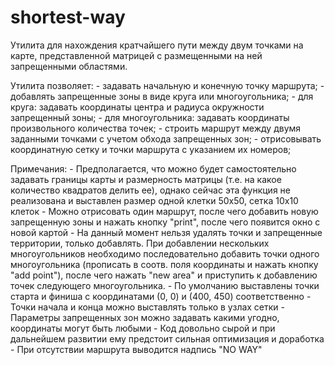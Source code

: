 # shortest-way

Утилита для нахождения кратчайшего пути между двум точками на карте, представленной матрицей с размещенными на ней запрещенными областями.

Утилита позволяет:
	- задавать начальную и конечную точку маршрута;
	- добавлять запрещенные зоны в виде круга или многоугольника;
	- для круга: задавать координаты центра и радиуса окружности запрещенный зоны;
	- для многоугольника: задавать координаты произвольного количества точек;
	- строить маршрут между двумя заданными точками с учетом обхода запрещенных зон;
	- отрисовывать координатную сетку и точки маршрута с указанием их номеров;
	
Примечания:
	- Предполагается, что можно будет самостоятельно задавать границы карты и размерность матрицы (т.е. на какое количество квадратов делить ее), однако сейчас эта функция не реализована и выставлен размер одной клетки 50х50, сетка 10х10 клеток
	- Можно отрисовать один маршрут, после чего добавить новую запрещенную зоны и нажать кнопку "print", после чего появится окно с новой картой
	- На данный момент нельзя удалять точки и запрещенные территории, только добавлять. При добавлении нескольких многоугольников необходимо последовательно добавить точки одного многоугольника (прописать в соотв. поля координаты и нажать кнопку "add point"), после чего нажать "new area" и приступить к добавлению точек следующего многоугольника.
	- По умолчанию выставлены точки старта и финиша с координатами (0, 0) и (400, 450) соответственно
	- Точки начала и конца можно выставлять только в узлах сетки
	- Параметры запрещенных зон можно задавать какими угодно, координаты могут быть любыми
	- Код довольно сырой и при дальнейшем развитии ему предстоит сильная оптимизация и доработка
	- При отсутствии маршрута выводится надпись "NO WAY"
